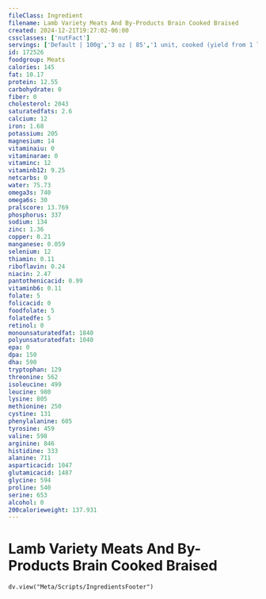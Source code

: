 ```yaml
---
fileClass: Ingredient
filename: Lamb Variety Meats And By-Products Brain Cooked Braised
created: 2024-12-21T19:27:02-06:00
cssclasses: ['nutFact']
servings: ['Default | 100g','3 oz | 85','1 unit, cooked (yield from 1 lb raw meat) | 347']
id: 172526
foodgroup: Meats
calories: 145
fat: 10.17
protein: 12.55
carbohydrate: 0
fiber: 0
cholesterol: 2043
saturatedfats: 2.6
calcium: 12
iron: 1.68
potassium: 205
magnesium: 14
vitaminaiu: 0
vitaminarae: 0
vitaminc: 12
vitaminb12: 9.25
netcarbs: 0
water: 75.73
omega3s: 740
omega6s: 30
pralscore: 13.769
phosphorus: 337
sodium: 134
zinc: 1.36
copper: 0.21
manganese: 0.059
selenium: 12
thiamin: 0.11
riboflavin: 0.24
niacin: 2.47
pantothenicacid: 0.99
vitaminb6: 0.11
folate: 5
folicacid: 0
foodfolate: 5
folatedfe: 5
retinol: 0
monounsaturatedfat: 1840
polyunsaturatedfat: 1040
epa: 0
dpa: 150
dha: 590
tryptophan: 129
threonine: 562
isoleucine: 499
leucine: 980
lysine: 805
methionine: 250
cystine: 131
phenylalanine: 605
tyrosine: 459
valine: 598
arginine: 846
histidine: 333
alanine: 711
asparticacid: 1047
glutamicacid: 1487
glycine: 594
proline: 540
serine: 653
alcohol: 0
200calorieweight: 137.931
---
```


# Lamb Variety Meats And By-Products Brain Cooked Braised

```dataviewjs
dv.view("Meta/Scripts/IngredientsFooter")
```